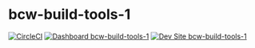 # bcw-build-tools-1

[![CircleCI](https://circleci.com/gh/namespacebrian/bcw-build-tools-1.svg?style=shield)](https://circleci.com/gh/namespacebrian/bcw-build-tools-1)
[![Dashboard bcw-build-tools-1](https://img.shields.io/badge/dashboard-bcw_build_tools_1-yellow.svg)](https://dashboard.pantheon.io/sites/8f85439f-874a-43af-9de6-04f75daaa6d7#dev/code)
[![Dev Site bcw-build-tools-1](https://img.shields.io/badge/site-bcw_build_tools_1-blue.svg)](http://dev-bcw-build-tools-1.pantheonsite.io/)
